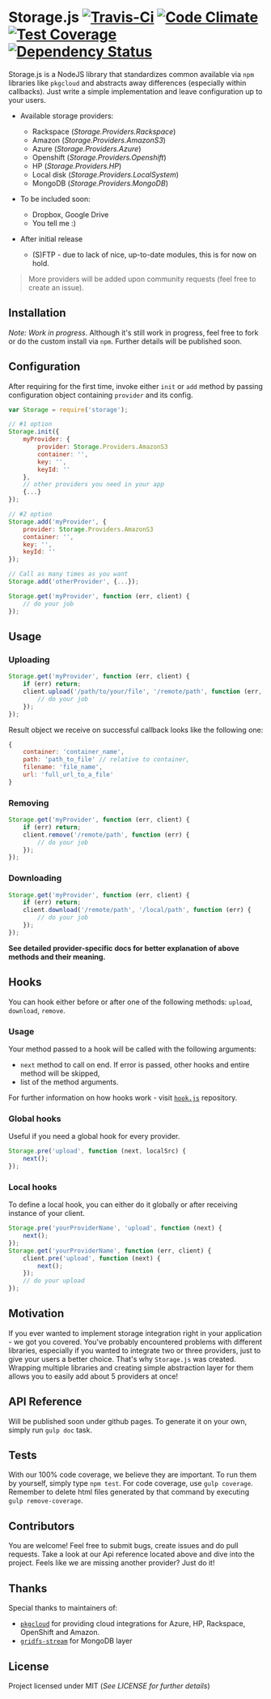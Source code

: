 Storage.js [![Travis-Ci](https://travis-ci.org/keystonejs/storage.js.svg)](https://travis-ci.org/keystonejs/storage.js)&nbsp;[![Code Climate](https://codeclimate.com/github/keystonejs/storage.js/badges/gpa.svg)](https://codeclimate.com/github/keystonejs/storage.js)&nbsp;[![Test Coverage](https://codeclimate.com/github/keystonejs/storage.js/badges/coverage.svg?v=2)](https://codeclimate.com/github/keystonejs/storage.js)&nbsp;[![Dependency Status](https://gemnasium.com/keystonejs/storage.js.svg)](https://gemnasium.com/keystonejs/storage.js)
==========

Storage.js is a NodeJS library that standardizes common available via `npm` libraries like `pkgcloud` and abstracts away differences (especially within callbacks). Just write a simple implementation and leave configuration up to your users.

* Available storage providers:
	* Rackspace (*Storage.Providers.Rackspace*)
	* Amazon (*Storage.Providers.AmazonS3*)
	* Azure (*Storage.Providers.Azure*)
	* Openshift (*Storage.Providers.Openshift*)
	* HP (*Storage.Providers.HP*)
	* Local disk (*Storage.Providers.LocalSystem*)
	* MongoDB (*Storage.Providers.MongoDB*)

* To be included soon:
	* Dropbox, Google Drive
	* You tell me :)

* After initial release
	* (S)FTP - due to lack of nice, up-to-date modules, this is for now on hold.

> More providers will be added upon community requests (feel free to create an issue).

## Installation

*Note: Work in progress*. Although it's still work in progress, feel free to fork or do the custom install via `npm`. Further details will be published soon.

## Configuration

After requiring for the first time, invoke either `init` or `add` method by passing configuration object containing `provider` and its config.

```js
var Storage = require('storage');

// #1 option
Storage.init({
	myProvider: {
		provider: Storage.Providers.AmazonS3
		container: '',
		key: '',
		keyId: ''
	},
	// other providers you need in your app
	{...}
});

// #2 option
Storage.add('myProvider', {
	provider: Storage.Providers.AmazonS3
	container: '',
	key: '',
	keyId: ''
});

// Call as many times as you want
Storage.add('otherProvider', {...});

Storage.get('myProvider', function (err, client) {
	// do your job
});
```


## Usage

### Uploading

```js
Storage.get('myProvider', function (err, client) {
	if (err) return;
	client.upload('/path/to/your/file', '/remote/path', function (err, result) {
        // do your job
    });
});

```
Result object we receive on successful callback looks like the following one:

```js
{
	container: 'container_name',
	path: 'path_to_file' // relative to container,
	filename: 'file_name',
	url: 'full_url_to_a_file'
}
```

### Removing

```js
Storage.get('myProvider', function (err, client) {
	if (err) return;
	client.remove('/remote/path', function (err) {
		// do your job
	});
});
```

### Downloading

```js
Storage.get('myProvider', function (err, client) {
	if (err) return;
	client.download('/remote/path', '/local/path', function (err) {
		// do your job
	});
});
```

**See detailed provider-specific docs for better explanation of above methods and their meaning.**

## Hooks

You can hook either before or after one of the following methods: `upload`, `download`, `remove`.

### Usage

Your method passed to a hook will be called with the following arguments:
* `next` method to call on end. If error is passed, other hooks and entire method will be skipped,
* list of the method arguments.

For further information on how hooks work - visit [`hook.js`](https://github.com/bnoguchi/hooks-js) repository.

### Global hooks

Useful if you need a global hook for every provider.

```js
Storage.pre('upload', function (next, localSrc) {
	next();
});
```

### Local hooks

To define a local hook, you can either do it globally or after receiving instance of your client.

```js
Storage.pre('yourProviderName', 'upload', function (next) {
	next();
});
Storage.get('yourProviderName', function (err, client) {
	client.pre('upload', function (next) {
		next();
	});
	// do your upload
});
```

## Motivation

If you ever wanted to implement storage integration right in your application - we got you covered. You've probably encountered problems with different libraries, especially if you wanted to integrate two or three providers, just to give your users a better choice. That's why `Storage.js` was created. Wrapping multiple libraries and creating simple abstraction layer for them allows you to easily add about 5 providers at once!

## API Reference

Will be published soon under github pages. To generate it on your own, simply run `gulp doc` task.

## Tests

With our 100% code coverage, we believe they are important. To run them by yourself, simply type `npm test`. For code coverage, use `gulp coverage`. Remember to delete html files generated by that command by executing `gulp remove-coverage`.

## Contributors

You are welcome! Feel free to submit bugs, create issues and do pull requests. Take a look at our Api reference located above and dive into the project. Feels like we are missing another provider? Just do it!

## Thanks

Special thanks to maintainers of:
- [`pkgcloud`](https://github.com/pkgcloud/pkgcloud) for providing cloud integrations for Azure, HP, Rackspace, OpenShift and Amazon.
- [`gridfs-stream`](https://github.com/aheckmann/gridfs-stream) for MongoDB layer

## License

Project licensed under MIT (*See LICENSE for further details*)
